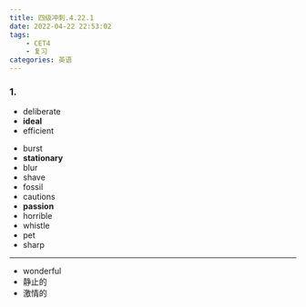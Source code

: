 ```yaml
---
title: 四级冲刺.4.22.1
date: 2022-04-22 22:53:02
tags:
    - CET4
    - 复习
categories: 英语
---
```

### 1.
+ deliberate
+ **ideal**
+ efficient
<!-- more -->
+ burst
+ **stationary**
+ blur
+ shave
+ fossil
+ cautions
+ **passion**
+ horrible
+ whistle
+ pet
+ sharp
---
+ wonderful
+ 静止的
+ 激情的